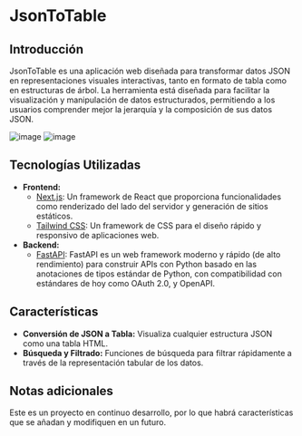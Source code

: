 # JsonToTable

## Introducción

JsonToTable es una aplicación web diseñada para transformar datos JSON en representaciones visuales interactivas, tanto en formato de tabla como en estructuras de árbol. La herramienta está diseñada para facilitar la visualización y manipulación de datos estructurados, permitiendo a los usuarios comprender mejor la jerarquía y la composición de sus datos JSON.

![image](https://github.com/Joboufra/pyJsonToTable-Front/assets/46650791/b0956db0-13e2-4194-8a78-d71037425a1c)
![image](https://github.com/Joboufra/pyJsonToTable-Front/assets/46650791/30fc95f4-65f9-4a05-97eb-989147895d02)

## Tecnologías Utilizadas

- **Frontend:**
  - [Next.js](https://nextjs.org/): Un framework de React que proporciona funcionalidades como renderizado del lado del servidor y generación de sitios estáticos.
  - [Tailwind CSS](https://tailwindcss.com/): Un framework de CSS para el diseño rápido y responsivo de aplicaciones web.
- **Backend:**
  - [FastAPI](https://fastapi.tiangolo.com/): FastAPI es un web framework moderno y rápido (de alto rendimiento) para construir APIs con Python basado en las anotaciones de tipos estándar de Python, con compatibilidad con estándares de hoy como OAuth 2.0, y OpenAPI.

## Características

- **Conversión de JSON a Tabla:** Visualiza cualquier estructura JSON como una tabla HTML.
- **Búsqueda y Filtrado:** Funciones de búsqueda para filtrar rápidamente a través de la representación tabular de los datos.


## Notas adicionales
Este es un proyecto en continuo desarrollo, por lo que habrá características que se añadan y modifiquen en un futuro.
